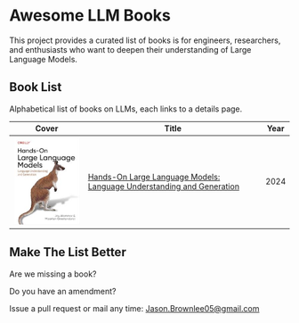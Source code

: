 # Awesome LLM Books

This project provides a curated list of books is for engineers, researchers, and enthusiasts who want to deepen their understanding of Large Language Models.

## Book List

Alphabetical list of books on LLMs, each links to a details page.

| Cover | Title | Year |
| --- | --- | --- |
| [![cover](books/hands-on-large-language-models.jpg)]((books/hands-on-large-language-models.md)) | [Hands-On Large Language Models: Language Understanding and Generation](books/hands-on-large-language-models.md) | 2024 |







## Make The List Better

Are we missing a book?

Do you have an amendment?

Issue a pull request or mail any time: Jason.Brownlee05@gmail.com